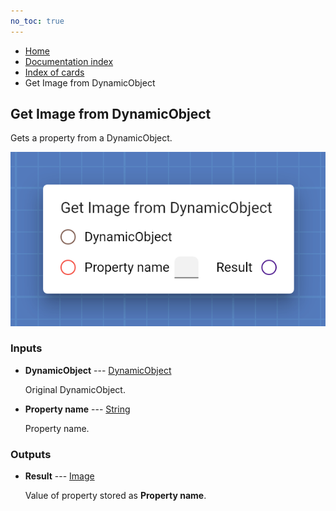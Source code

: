 ```yaml
---
no_toc: true
---
```


<ul class="breadcrumb">
    <li><a href="">Home</a></li>
    <li><a href="documentation">Documentation index</a></li>
    <li><a href="cards/">Index of cards</a></li>
    <li>Get Image from DynamicObject</li>
</ul>

## Get Image from DynamicObject

Gets a property from a DynamicObject.

!["Get Image from DynamicObject" card](assets/img/cards/getFromDynamicObject(Image).png)


### Inputs


* **DynamicObject** --- [DynamicObject](types/DynamicObject)

  Original DynamicObject.

* **Property name** --- [String](types/String)

  Property name.





### Outputs


* **Result** --- [Image](types/Image)

  Value of property stored as **Property name**.




